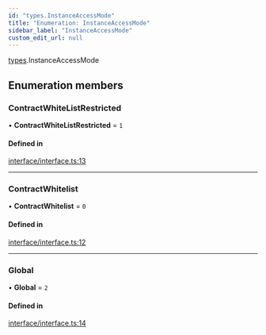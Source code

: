 ```yaml
---
id: "types.InstanceAccessMode"
title: "Enumeration: InstanceAccessMode"
sidebar_label: "InstanceAccessMode"
custom_edit_url: null
---
```


[types](../namespaces/types.md).InstanceAccessMode

## Enumeration members

### ContractWhiteListRestricted

• **ContractWhiteListRestricted** = `1`

#### Defined in

[interface/interface.ts:13](https://github.com/CityOfZion/isengard/blob/87233a5/sdk/src/interface/interface.ts#L13)

___

### ContractWhitelist

• **ContractWhitelist** = `0`

#### Defined in

[interface/interface.ts:12](https://github.com/CityOfZion/isengard/blob/87233a5/sdk/src/interface/interface.ts#L12)

___

### Global

• **Global** = `2`

#### Defined in

[interface/interface.ts:14](https://github.com/CityOfZion/isengard/blob/87233a5/sdk/src/interface/interface.ts#L14)

